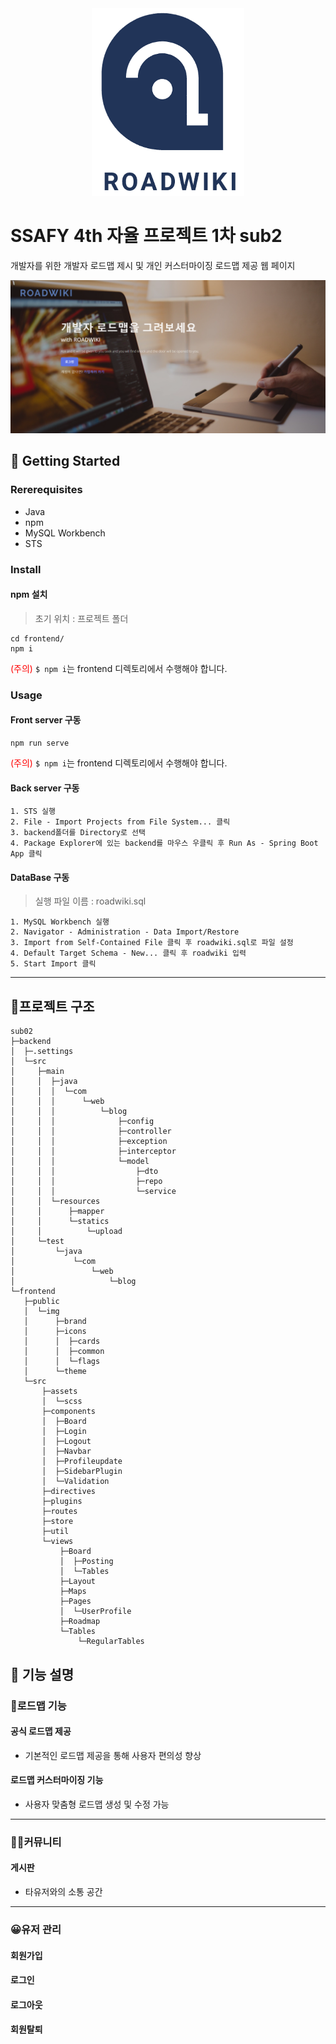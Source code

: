 

<center>
    <img src="README.assets/roadwiki_logo_2.png" height="300">
</center>




# SSAFY 4th 자율 프로젝트 1차 sub2

개발자를 위한 개발자 로드맵 제시 및 개인 커스터마이징 로드맵 제공 웹 페이지

![main_page](README.assets/main_page-1611834098597.PNG)



## 🚀 Getting Started

### Rererequisites

- Java
- npm
- MySQL Workbench
- STS

###  Install

#### npm 설치

> 초기 위치 : 프로젝트 폴더

```
cd frontend/
npm i
```

<span style="color: red;">(주의)</span> `$ npm i`는 frontend 디렉토리에서 수행해야 합니다.



### Usage

#### Front server 구동

```
npm run serve
```

<span style="color: red;">(주의)</span> `$ npm i`는 frontend 디렉토리에서 수행해야 합니다.



#### Back server 구동

```
1. STS 실행
2. File - Import Projects from File System... 클릭
3. backend폴더를 Directory로 선택
4. Package Explorer에 있는 backend를 마우스 우클릭 후 Run As - Spring Boot App 클릭
```



#### DataBase 구동

> 실행 파일 이름 : roadwiki.sql

```
1. MySQL Workbench 실행
2. Navigator - Administration - Data Import/Restore
3. Import from Self-Contained File 클릭 후 roadwiki.sql로 파일 설정
4. Default Target Schema - New... 클릭 후 roadwiki 입력
5. Start Import 클릭
```



---



## 📂프로젝트 구조

```
sub02
├─backend
│  ├─.settings
│  └─src
│     ├─main
│     │  ├─java
│     │  │  └─com
│     │  │      └─web
│     │  │          └─blog
│     │  │              ├─config
│     │  │              ├─controller
│     │  │              ├─exception
│     │  │              ├─interceptor
│     │  │              └─model
│     │  │                  ├─dto
│     │  │                  ├─repo
│     │  │                  └─service
│     │  └─resources
│     │      ├─mapper
│     │      └─statics
│     │          └─upload
│     └─test
│         └─java
│             └─com
│                 └─web
│                     └─blog
└─frontend
   ├─public
   │  └─img
   │      ├─brand
   │      ├─icons
   │      │  ├─cards
   │      │  ├─common
   │      │  └─flags
   │      └─theme
   └─src
       ├─assets
       │  └─scss
       ├─components
       │  ├─Board
       │  ├─Login
       │  ├─Logout
       │  ├─Navbar
       │  ├─Profileupdate
       │  ├─SidebarPlugin
       │  └─Validation
       ├─directives
       ├─plugins
       ├─routes
       ├─store
       ├─util
       └─views
           ├─Board
           │  ├─Posting
           │  └─Tables
           ├─Layout
           ├─Maps
           ├─Pages
           │  └─UserProfile
           ├─Roadmap
           └─Tables
               └─RegularTables
```



## 📜 기능 설명

### 🎨로드맵 기능

#### 공식 로드맵 제공

- 기본적인 로드맵 제공을 통해 사용자 편의성 향상

#### 로드맵 커스터마이징 기능

- 사용자 맞춤형 로드맵 생성 및 수정 가능

---

### 👩‍💻커뮤니티

#### 게시판

- 타유저와의 소통 공간

---

### 😀유저 관리

#### 회원가입

#### 로그인

#### 로그아웃

#### 회원탈퇴

